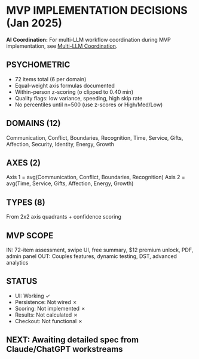 # MVP IMPLEMENTATION DECISIONS (Jan 2025)

**AI Coordination:** For multi-LLM workflow coordination during MVP implementation, see [Multi-LLM Coordination](../MULTI_LLM_COORDINATION.md).

## PSYCHOMETRIC
- 72 items total (6 per domain)
- Equal-weight axis formulas documented
- Within-person z-scoring (σ clipped to 0.40 min)
- Quality flags: low variance, speeding, high skip rate
- No percentiles until n=500 (use z-scores or High/Med/Low)

## DOMAINS (12)
Communication, Conflict, Boundaries, Recognition, Time, Service, Gifts, Affection, Security, Identity, Energy, Growth

## AXES (2)
Axis 1 = avg(Communication, Conflict, Boundaries, Recognition)
Axis 2 = avg(Time, Service, Gifts, Affection, Energy, Growth)

## TYPES (8)
From 2x2 axis quadrants + confidence scoring

## MVP SCOPE
IN: 72-item assessment, swipe UI, free summary, $12 premium unlock, PDF, admin panel
OUT: Couples features, dynamic testing, DST, advanced analytics

## STATUS
- UI: Working ✓
- Persistence: Not wired ✗
- Scoring: Not implemented ✗
- Results: Not calculated ✗
- Checkout: Not functional ✗

## NEXT: Awaiting detailed spec from Claude/ChatGPT workstreams

